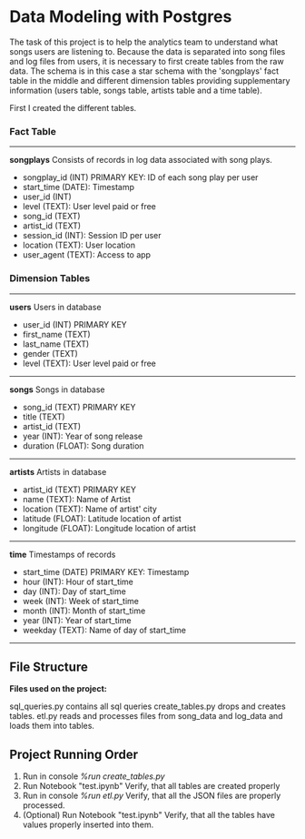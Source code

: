 # Data Modeling with Postgres

The task of this project is to help the analytics team to understand what songs users are listening to. 
Because the data is separated into song files and log files from users, it is necessary to first create tables from the raw data.
The schema is in this case a star schema with the 'songplays' fact table in the middle and different dimension tables providing supplementary information (users table, songs table, artists table and a time table).

First I created the different tables.

### Fact Table 
___________________
**songplays**
Consists of records in log data associated with song plays.

- songplay_id (INT) PRIMARY KEY: ID of each song play per user
- start_time (DATE): Timestamp
- user_id (INT)
- level (TEXT): User level paid or free
- song_id (TEXT)
- artist_id (TEXT)
- session_id (INT): Session ID per user
- location (TEXT): User location
- user_agent (TEXT): Access to app

### Dimension Tables
_________________
**users**
Users in database

- user_id (INT) PRIMARY KEY
- first_name (TEXT)
- last_name (TEXT)
- gender (TEXT)
- level (TEXT): User level paid or free

________________
**songs** 
Songs in database

- song_id (TEXT) PRIMARY KEY
- title (TEXT)
- artist_id (TEXT)
- year (INT): Year of song release
- duration (FLOAT): Song duration

___________________
**artists** 
Artists in database

- artist_id (TEXT) PRIMARY KEY
- name (TEXT): Name of Artist
- location (TEXT): Name of artist' city
- latitude (FLOAT): Latitude location of artist
- longitude (FLOAT): Longitude location of artist

__________________
**time**
Timestamps of records

- start_time (DATE) PRIMARY KEY: Timestamp
- hour (INT): Hour of start_time
- day (INT): Day of start_time
- week (INT): Week of start_time
- month (INT): Month of start_time
- year (INT): Year of start_time
- weekday (TEXT): Name of day of start_time

__________________

## File Structure
**Files used on the project:**

sql_queries.py contains all sql queries
create_tables.py drops and creates tables.
etl.py reads and processes files from song_data and log_data and loads them into tables.

## Project Running Order

1. Run in console
*%run create_tables.py*
2. Run Notebook
"test.ipynb"
Verify, that all tables are created properly
3. Run in console
*%run etl.py*
Verify, that all the JSON files are properly processed.
4. (Optional) Run Notebook
"test.ipynb"
Verify, that all the tables have values properly inserted into them.


